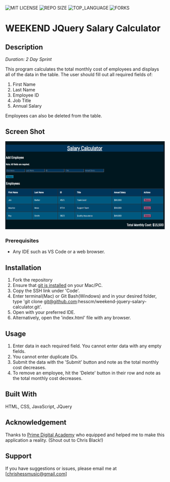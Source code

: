 ![MIT LICENSE](https://img.shields.io/github/license/scottbromander/the_marketplace.svg?style=flat-square)
![REPO SIZE](https://img.shields.io/github/repo-size/scottbromander/the_marketplace.svg?style=flat-square)
![TOP_LANGUAGE](https://img.shields.io/github/languages/top/scottbromander/the_marketplace.svg?style=flat-square)
![FORKS](https://img.shields.io/github/forks/scottbromander/the_marketplace.svg?style=social)

# WEEKEND JQuery Salary Calculator

## Description

_Duration: 2 Day Sprint_

This program calculates the total monthly cost of employees and displays all of the data in the table. The user should fill out all required fields of:

1. First Name
2. Last Name
3. Employee ID
4. Job Title
5. Annual Salary

Employees can also be deleted from the table.

## Screen Shot

![Example of Salary Calculator](SalaryCalculatorScreenshot.PNG "Salary Calculator")

### Prerequisites

- Any IDE such as VS Code or a web browser.

## Installation

1. Fork the repository
2. Ensure that [git is installed](https://git-scm.com/downloads) on your Mac/PC.
2. Copy the SSH link under 'Code'.
3. Enter terminal(Mac) or Git Bash(Windows) and in your desired folder, type 'git clone git@github.com:hesscm/weekend-jquery-salary-calculator.git'.
4. Open with your preferred IDE.
5. Alternatively, open the 'index.html' file with any browser.

## Usage

1. Enter data in each required field. You cannot enter data with any empty fields.
2. You cannot enter duplicate IDs.
3. Submit the data with the 'Submit' button and note as the total monthly cost decreases.
4. To remove an employee, hit the 'Delete' button in their row and note as the total monthly cost decreases.


## Built With

HTML, CSS, JavaScript, JQuery

## Acknowledgement
Thanks to [Prime Digital Academy](www.primeacademy.io) who equipped and helped me to make this application a reality. (Shout out to Chris Black!)

## Support
If you have suggestions or issues, please email me at [chrishessmusic@gmail.com]
